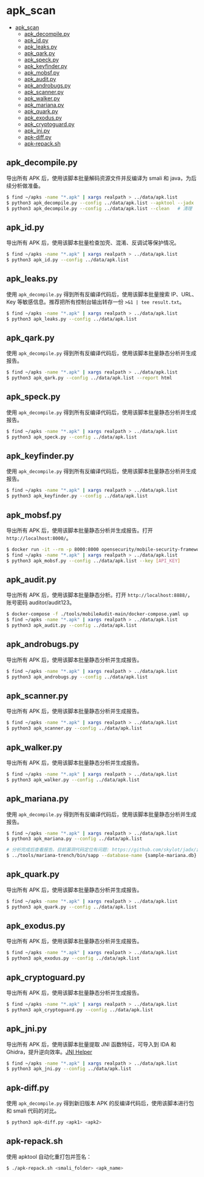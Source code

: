 # apk_scan

- [apk_scan](#apk_scan)
  - [apk_decompile.py](#apk_decompilepy)
  - [apk_id.py](#apk_idpy)
  - [apk_leaks.py](#apk_leakspy)
  - [apk_qark.py](#apk_qarkpy)
  - [apk_speck.py](#apk_speckpy)
  - [apk_keyfinder.py](#apk_keyfinderpy)
  - [apk_mobsf.py](#apk_mobsfpy)
  - [apk_audit.py](#apk_auditpy)
  - [apk_androbugs.py](#apk_androbugspy)
  - [apk_scanner.py](#apk_scannerpy)
  - [apk_walker.py](#apk_walkerpy)
  - [apk_mariana.py](#apk_marianapy)
  - [apk_quark.py](#apk_quarkpy)
  - [apk_exodus.py](#apk_exoduspy)
  - [apk_cryptoguard.py](#apk_cryptoguardpy)
  - [apk_jni.py](#apk_jnipy)
  - [apk-diff.py](#apk-diffpy)
  - [apk-repack.sh](#apk-repacksh)

## apk_decompile.py

导出所有 APK 后，使用该脚本批量解码资源文件并反编译为 smali 和 java，为后续分析做准备。

```sh
$ find ~/apks -name "*.apk" | xargs realpath > ../data/apk.list
$ python3 apk_decompile.py --config ../data/apk.list --apktool --jadx
$ python3 apk_decompile.py --config ../data/apk.list --clean   # 清理
```

## apk_id.py

导出所有 APK 后，使用该脚本批量检查加壳、混淆、反调试等保护情况。

```sh
$ find ~/apks -name "*.apk" | xargs realpath > ../data/apk.list
$ python3 apk_id.py --config ../data/apk.list
```

## apk_leaks.py

使用 `apk_decompile.py` 得到所有反编译代码后，使用该脚本批量搜索 IP、URL、Key 等敏感信息。推荐把所有控制台输出转存一份 `>&1 | tee result.txt`。

```sh
$ find ~/apks -name "*.apk" | xargs realpath > ../data/apk.list
$ python3 apk_leaks.py --config ../data/apk.list
```

## apk_qark.py

使用 `apk_decompile.py` 得到所有反编译代码后，使用该脚本批量静态分析并生成报告。

```sh
$ find ~/apks -name "*.apk" | xargs realpath > ../data/apk.list
$ python3 apk_qark.py --config ../data/apk.list --report html
```

## apk_speck.py

使用 `apk_decompile.py` 得到所有反编译代码后，使用该脚本批量静态分析并生成报告。

```sh
$ find ~/apks -name "*.apk" | xargs realpath > ../data/apk.list
$ python3 apk_speck.py --config ../data/apk.list
```

## apk_keyfinder.py

使用 `apk_decompile.py` 得到所有反编译代码后，使用该脚本批量静态分析并生成报告。

```sh
$ find ~/apks -name "*.apk" | xargs realpath > ../data/apk.list
$ python3 apk_keyfinder.py --config ../data/apk.list
```

## apk_mobsf.py

导出所有 APK 后，使用该脚本批量静态分析并生成报告。打开 `http://localhost:8000/`。

```sh
$ docker run -it --rm -p 8000:8000 opensecurity/mobile-security-framework-mobsf
$ find ~/apks -name "*.apk" | xargs realpath > ../data/apk.list
$ python3 apk_mobsf.py --config ../data/apk.list --key [API_KEY]
```

## apk_audit.py

导出所有 APK 后，使用该脚本批量静态分析。打开 `http://localhost:8888/`，账号密码 auditor/audit123。

```sh
$ docker-compose -f ./tools/mobileAudit-main/docker-compose.yaml up
$ find ~/apks -name "*.apk" | xargs realpath > ../data/apk.list
$ python3 apk_audit.py --config ../data/apk.list
```

## apk_androbugs.py

导出所有 APK 后，使用该脚本批量静态分析并生成报告。

```sh
$ find ~/apks -name "*.apk" | xargs realpath > ../data/apk.list
$ python3 apk_androbugs.py --config ../data/apk.list
```

## apk_scanner.py

导出所有 APK 后，使用该脚本批量静态分析并生成报告。

```sh
$ find ~/apks -name "*.apk" | xargs realpath > ../data/apk.list
$ python3 apk_scanner.py --config ../data/apk.list
```

## apk_walker.py

导出所有 APK 后，使用该脚本批量静态分析并生成报告。

```sh
$ find ~/apks -name "*.apk" | xargs realpath > ../data/apk.list
$ python3 apk_walker.py --config ../data/apk.list
```

## apk_mariana.py

使用 `apk_decompile.py` 得到所有反编译代码后，使用该脚本批量静态分析并生成报告。

```sh
$ find ~/apks -name "*.apk" | xargs realpath > ../data/apk.list
$ python3 apk_mariana.py --config ../data/apk.list

# 分析完成后查看报告。目前漏洞代码定位有问题: https://github.com/skylot/jadx/issues/476
$ ../tools/mariana-trench/bin/sapp --database-name {sample-mariana.db} server --source-directory {jadx_java/sources}
```

## apk_quark.py

导出所有 APK 后，使用该脚本批量静态分析并生成报告。

```sh
$ find ~/apks -name "*.apk" | xargs realpath > ../data/apk.list
$ python3 apk_quark.py --config ../data/apk.list
```

## apk_exodus.py

导出所有 APK 后，使用该脚本批量静态分析并生成报告。

```sh
$ find ~/apks -name "*.apk" | xargs realpath > ../data/apk.list
$ python3 apk_exodus.py --config ../data/apk.list
```

## apk_cryptoguard.py

导出所有 APK 后，使用该脚本批量静态分析并生成报告。

```sh
$ find ~/apks -name "*.apk" | xargs realpath > ../data/apk.list
$ python3 apk_cryptoguard.py --config ../data/apk.list
```

## apk_jni.py

导出所有 APK 后，使用该脚本批量提取 JNI 函数特征，可导入到 IDA 和 Ghidra，提升逆向效率。[JNI Helper](https://github.com/evilpan/jni_helper)

```sh
$ find ~/apks -name "*.apk" | xargs realpath > ../data/apk.list
$ python3 apk_jni.py --config ../data/apk.list
```

## apk-diff.py

使用 `apk_decompile.py` 得到新旧版本 APK 的反编译代码后，使用该脚本进行包和 smali 代码的对比。

```sh
$ python3 apk-diff.py <apk1> <apk2>
```

## apk-repack.sh

使用 apktool 自动化重打包并签名：

```sh
$ ./apk-repack.sh <smali_folder> <apk_name>
```

